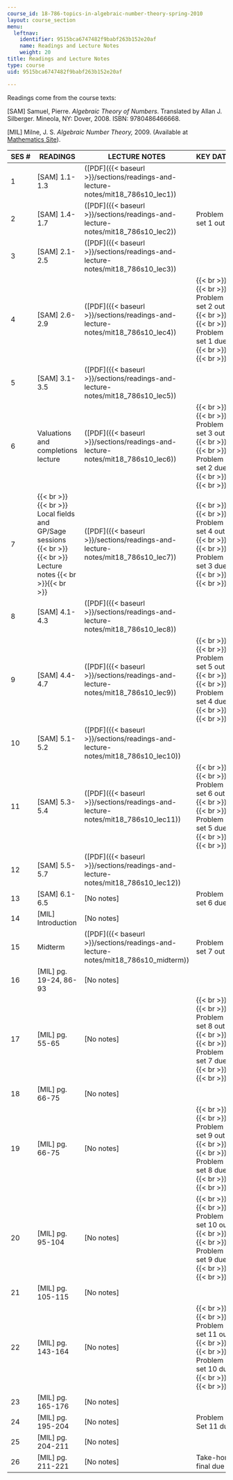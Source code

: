 ```yaml
---
course_id: 18-786-topics-in-algebraic-number-theory-spring-2010
layout: course_section
menu:
  leftnav:
    identifier: 9515bca6747482f9babf263b152e20af
    name: Readings and Lecture Notes
    weight: 20
title: Readings and Lecture Notes
type: course
uid: 9515bca6747482f9babf263b152e20af

---
```


Readings come from the course texts:

\[SAM\] Samuel, Pierre. _Algebraic Theory of Numbers_. Translated by Allan J. Silberger. Mineola, NY: Dover, 2008. ISBN: 9780486466668.

\[MIL\] Milne, J. S. _Algebraic Number Theory,_ 2009. (Available at [Mathematics Site](http://www.jmilne.org/math/)).

| SES # | READINGS | LECTURE NOTES | KEY DATES |
| --- | --- | --- | --- |
| 1 | \[SAM\] 1.1-1.3 | ([PDF]({{< baseurl >}}/sections/readings-and-lecture-notes/mit18_786s10_lec1)) | &nbsp; |
| 2 | \[SAM\] 1.4-1.7 | ([PDF]({{< baseurl >}}/sections/readings-and-lecture-notes/mit18_786s10_lec2)) | Problem set 1 out |
| 3 | \[SAM\] 2.1-2.5 | ([PDF]({{< baseurl >}}/sections/readings-and-lecture-notes/mit18_786s10_lec3)) | &nbsp; |
| 4 | \[SAM\] 2.6-2.9 | ([PDF]({{< baseurl >}}/sections/readings-and-lecture-notes/mit18_786s10_lec4)) |  {{< br >}}{{< br >}} Problem set 2 out {{< br >}}{{< br >}} Problem set 1 due {{< br >}}{{< br >}}  |
| 5 | \[SAM\] 3.1-3.5 | ([PDF]({{< baseurl >}}/sections/readings-and-lecture-notes/mit18_786s10_lec5)) | &nbsp; |
| 6 | Valuations and completions lecture | ([PDF]({{< baseurl >}}/sections/readings-and-lecture-notes/mit18_786s10_lec6)) |  {{< br >}}{{< br >}} Problem set 3 out {{< br >}}{{< br >}} Problem set 2 due {{< br >}}{{< br >}}  |
| 7 |  {{< br >}}{{< br >}} Local fields and GP/Sage sessions {{< br >}}{{< br >}} Lecture notes {{< br >}}{{< br >}}  | ([PDF]({{< baseurl >}}/sections/readings-and-lecture-notes/mit18_786s10_lec7)) |  {{< br >}}{{< br >}} Problem set 4 out {{< br >}}{{< br >}} Problem set 3 due {{< br >}}{{< br >}}  |
| 8 | \[SAM\] 4.1-4.3 | ([PDF]({{< baseurl >}}/sections/readings-and-lecture-notes/mit18_786s10_lec8)) | &nbsp; |
| 9 | \[SAM\] 4.4-4.7 | ([PDF]({{< baseurl >}}/sections/readings-and-lecture-notes/mit18_786s10_lec9)) |  {{< br >}}{{< br >}} Problem set 5 out {{< br >}}{{< br >}} Problem set 4 due {{< br >}}{{< br >}}  |
| 10 | \[SAM\] 5.1-5.2 | ([PDF]({{< baseurl >}}/sections/readings-and-lecture-notes/mit18_786s10_lec10)) | &nbsp; |
| 11 | \[SAM\] 5.3-5.4 | ([PDF]({{< baseurl >}}/sections/readings-and-lecture-notes/mit18_786s10_lec11)) |  {{< br >}}{{< br >}} Problem set 6 out {{< br >}}{{< br >}} Problem set 5 due {{< br >}}{{< br >}}  |
| 12 | \[SAM\] 5.5-5.7 | ([PDF]({{< baseurl >}}/sections/readings-and-lecture-notes/mit18_786s10_lec12)) | &nbsp; |
| 13 | \[SAM\] 6.1-6.5 | \[No notes\] | Problem set 6 due |
| 14 | \[MIL\] Introduction | \[No notes\] | &nbsp; |
| 15 | Midterm | ([PDF]({{< baseurl >}}/sections/readings-and-lecture-notes/mit18_786s10_midterm)) | Problem set 7 out |
| 16 | \[MIL\] pg. 19-24, 86-93 | \[No notes\] | &nbsp; |
| 17 | \[MIL\] pg. 55-65 | \[No notes\] |  {{< br >}}{{< br >}} Problem set 8 out {{< br >}}{{< br >}} Problem set 7 due {{< br >}}{{< br >}}  |
| 18 | \[MIL\] pg. 66-75 | \[No notes\] | &nbsp; |
| 19 | \[MIL\] pg. 66-75 | \[No notes\] |  {{< br >}}{{< br >}} Problem set 9 out {{< br >}}{{< br >}} Problem set 8 due {{< br >}}{{< br >}}  |
| 20 | \[MIL\] pg. 95-104 | \[No notes\] |  {{< br >}}{{< br >}} Problem set 10 out {{< br >}}{{< br >}} Problem set 9 due {{< br >}}{{< br >}}  |
| 21 | \[MIL\] pg. 105-115 | \[No notes\] | &nbsp; |
| 22 | \[MIL\] pg. 143-164 | \[No notes\] |  {{< br >}}{{< br >}} Problem set 11 out {{< br >}}{{< br >}} Problem set 10 due {{< br >}}{{< br >}}  |
| 23 | \[MIL\] pg. 165-176 | \[No notes\] | &nbsp; |
| 24 | \[MIL\] pg. 195-204 | \[No notes\] | Problem Set 11 due |
| 25 | \[MIL\] pg. 204-211 | \[No notes\] | &nbsp; |
| 26 | \[MIL\] pg. 211-221 | \[No notes\] | Take-home final due